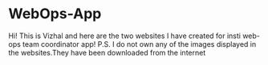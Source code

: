 # WebOps-App
Hi! This is Vizhal and here are the two websites I have created for insti web-ops team coordinator app!
P.S. I do not own any of the images displayed in the websites.They have been downloaded from the internet

